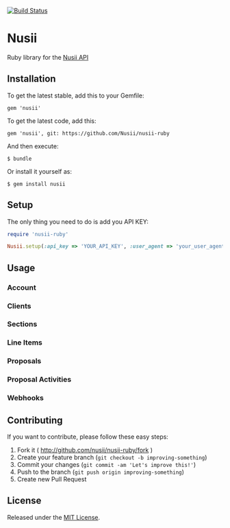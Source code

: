 [![Build Status](https://travis-ci.org/Nusii/nusii-ruby.png)](https://travis-ci.org/Nusii/nusii-ruby)

# Nusii

Ruby library for the [Nusii API](https://developer.nusii.com/#get-all-webhook-endpoints)

## Installation

To get the latest stable, add this to your Gemfile:

    gem 'nusii'

To get the latest code, add this:

    gem 'nusii', git: https://github.com/Nusii/nusii-ruby

And then execute:

    $ bundle

Or install it yourself as:

    $ gem install nusii

## Setup

The only thing you need to do is add you API KEY:

```ruby
require 'nusii-ruby'

Nusii.setup(:api_key => 'YOUR_API_KEY', :user_agent => 'your_user_agent')
```

## Usage

### Account

### Clients

### Sections

### Line Items

### Proposals

### Proposal Activities

### Webhooks

## Contributing

If you want to contribute, please follow these easy steps:

1. Fork it ( http://github.com/nusii/nusii-ruby/fork )
2. Create your feature branch (`git checkout -b improving-something`)
3. Commit your changes (`git commit -am 'Let's improve this!'`)
4. Push to the branch (`git push origin improving-something`)
5. Create new Pull Request

## License

Released under the [MIT License](http://opensource.org/licenses/MIT).